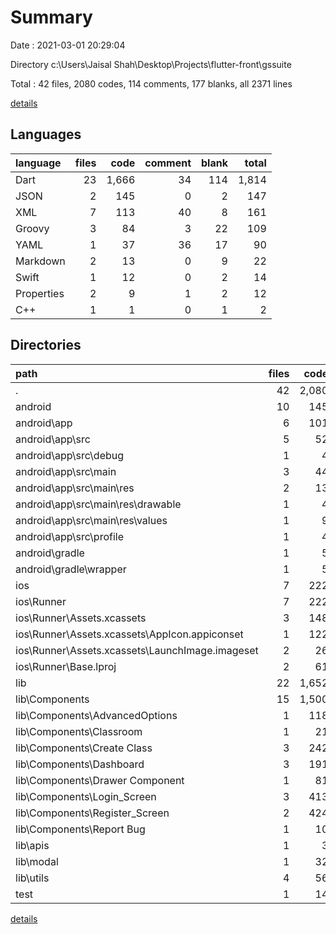 # Summary

Date : 2021-03-01 20:29:04

Directory c:\Users\Jaisal Shah\Desktop\Projects\flutter-front\gssuite

Total : 42 files,  2080 codes, 114 comments, 177 blanks, all 2371 lines

[details](details.md)

## Languages
| language | files | code | comment | blank | total |
| :--- | ---: | ---: | ---: | ---: | ---: |
| Dart | 23 | 1,666 | 34 | 114 | 1,814 |
| JSON | 2 | 145 | 0 | 2 | 147 |
| XML | 7 | 113 | 40 | 8 | 161 |
| Groovy | 3 | 84 | 3 | 22 | 109 |
| YAML | 1 | 37 | 36 | 17 | 90 |
| Markdown | 2 | 13 | 0 | 9 | 22 |
| Swift | 1 | 12 | 0 | 2 | 14 |
| Properties | 2 | 9 | 1 | 2 | 12 |
| C++ | 1 | 1 | 0 | 1 | 2 |

## Directories
| path | files | code | comment | blank | total |
| :--- | ---: | ---: | ---: | ---: | ---: |
| . | 42 | 2,080 | 114 | 177 | 2,371 |
| android | 10 | 145 | 42 | 30 | 217 |
| android\app | 6 | 101 | 41 | 18 | 160 |
| android\app\src | 5 | 52 | 38 | 6 | 96 |
| android\app\src\debug | 1 | 4 | 3 | 1 | 8 |
| android\app\src\main | 3 | 44 | 32 | 4 | 80 |
| android\app\src\main\res | 2 | 13 | 16 | 3 | 32 |
| android\app\src\main\res\drawable | 1 | 4 | 7 | 2 | 13 |
| android\app\src\main\res\values | 1 | 9 | 9 | 1 | 19 |
| android\app\src\profile | 1 | 4 | 3 | 1 | 8 |
| android\gradle | 1 | 5 | 1 | 1 | 7 |
| android\gradle\wrapper | 1 | 5 | 1 | 1 | 7 |
| ios | 7 | 222 | 2 | 9 | 233 |
| ios\Runner | 7 | 222 | 2 | 9 | 233 |
| ios\Runner\Assets.xcassets | 3 | 148 | 0 | 4 | 152 |
| ios\Runner\Assets.xcassets\AppIcon.appiconset | 1 | 122 | 0 | 1 | 123 |
| ios\Runner\Assets.xcassets\LaunchImage.imageset | 2 | 26 | 0 | 3 | 29 |
| ios\Runner\Base.lproj | 2 | 61 | 2 | 2 | 65 |
| lib | 22 | 1,652 | 24 | 107 | 1,783 |
| lib\Components | 15 | 1,500 | 5 | 83 | 1,588 |
| lib\Components\AdvancedOptions | 1 | 118 | 0 | 2 | 120 |
| lib\Components\Classroom | 1 | 21 | 0 | 3 | 24 |
| lib\Components\Create Class | 3 | 242 | 0 | 18 | 260 |
| lib\Components\Dashboard | 3 | 191 | 0 | 14 | 205 |
| lib\Components\Drawer Component | 1 | 81 | 0 | 4 | 85 |
| lib\Components\Login_Screen | 3 | 413 | 5 | 25 | 443 |
| lib\Components\Register_Screen | 2 | 424 | 0 | 15 | 439 |
| lib\Components\Report Bug | 1 | 10 | 0 | 2 | 12 |
| lib\apis | 1 | 3 | 1 | 3 | 7 |
| lib\modal | 1 | 32 | 12 | 12 | 56 |
| lib\utils | 4 | 56 | 0 | 5 | 61 |
| test | 1 | 14 | 10 | 7 | 31 |

[details](details.md)
